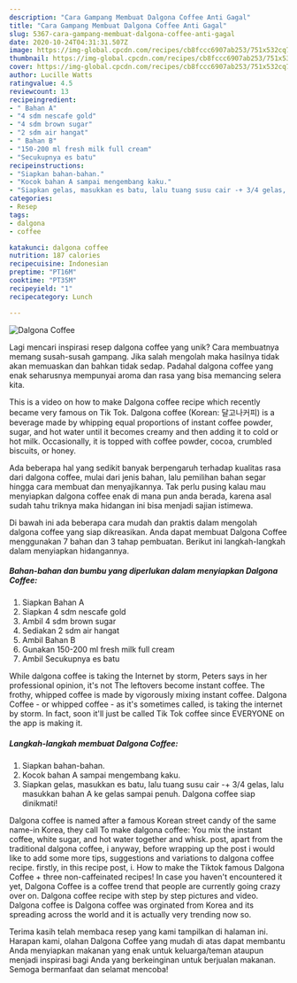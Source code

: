 ```yaml
---
description: "Cara Gampang Membuat Dalgona Coffee Anti Gagal"
title: "Cara Gampang Membuat Dalgona Coffee Anti Gagal"
slug: 5367-cara-gampang-membuat-dalgona-coffee-anti-gagal
date: 2020-10-24T04:31:31.507Z
image: https://img-global.cpcdn.com/recipes/cb8fccc6907ab253/751x532cq70/dalgona-coffee-foto-resep-utama.jpg
thumbnail: https://img-global.cpcdn.com/recipes/cb8fccc6907ab253/751x532cq70/dalgona-coffee-foto-resep-utama.jpg
cover: https://img-global.cpcdn.com/recipes/cb8fccc6907ab253/751x532cq70/dalgona-coffee-foto-resep-utama.jpg
author: Lucille Watts
ratingvalue: 4.5
reviewcount: 13
recipeingredient:
- " Bahan A"
- "4 sdm nescafe gold"
- "4 sdm brown sugar"
- "2 sdm air hangat"
- " Bahan B"
- "150-200 ml fresh milk full cream"
- "Secukupnya es batu"
recipeinstructions:
- "Siapkan bahan-bahan."
- "Kocok bahan A sampai mengembang kaku."
- "Siapkan gelas, masukkan es batu, lalu tuang susu cair -+ 3/4 gelas, lalu masukkan bahan A ke gelas sampai penuh. Dalgona coffee siap dinikmati!"
categories:
- Resep
tags:
- dalgona
- coffee

katakunci: dalgona coffee 
nutrition: 187 calories
recipecuisine: Indonesian
preptime: "PT16M"
cooktime: "PT35M"
recipeyield: "1"
recipecategory: Lunch

---
```



![Dalgona Coffee](https://img-global.cpcdn.com/recipes/cb8fccc6907ab253/751x532cq70/dalgona-coffee-foto-resep-utama.jpg)

Lagi mencari inspirasi resep dalgona coffee yang unik? Cara membuatnya memang susah-susah gampang. Jika salah mengolah maka hasilnya tidak akan memuaskan dan bahkan tidak sedap. Padahal dalgona coffee yang enak seharusnya mempunyai aroma dan rasa yang bisa memancing selera kita.

This is a video on how to make Dalgona coffee recipe which recently became very famous on Tik Tok. Dalgona coffee (Korean: 달고나커피) is a beverage made by whipping equal proportions of instant coffee powder, sugar, and hot water until it becomes creamy and then adding it to cold or hot milk. Occasionally, it is topped with coffee powder, cocoa, crumbled biscuits, or honey.

Ada beberapa hal yang sedikit banyak berpengaruh terhadap kualitas rasa dari dalgona coffee, mulai dari jenis bahan, lalu pemilihan bahan segar hingga cara membuat dan menyajikannya. Tak perlu pusing kalau mau menyiapkan dalgona coffee enak di mana pun anda berada, karena asal sudah tahu triknya maka hidangan ini bisa menjadi sajian istimewa.


Di bawah ini ada beberapa cara mudah dan praktis dalam mengolah dalgona coffee yang siap dikreasikan. Anda dapat membuat Dalgona Coffee menggunakan 7 bahan dan 3 tahap pembuatan. Berikut ini langkah-langkah dalam menyiapkan hidangannya.

<!--inarticleads1-->

##### Bahan-bahan dan bumbu yang diperlukan dalam menyiapkan Dalgona Coffee:

1. Siapkan  Bahan A
1. Siapkan 4 sdm nescafe gold
1. Ambil 4 sdm brown sugar
1. Sediakan 2 sdm air hangat
1. Ambil  Bahan B
1. Gunakan 150-200 ml fresh milk full cream
1. Ambil Secukupnya es batu


While dalgona coffee is taking the Internet by storm, Peters says in her professional opinion, it&#39;s not The leftovers become instant coffee. The frothy, whipped coffee is made by vigorously mixing instant coffee. Dalgona Coffee - or whipped coffee - as it&#39;s sometimes called, is taking the internet by storm. In fact, soon it&#39;ll just be called Tik Tok coffee since EVERYONE on the app is making it. 

<!--inarticleads2-->

##### Langkah-langkah membuat Dalgona Coffee:

1. Siapkan bahan-bahan.
1. Kocok bahan A sampai mengembang kaku.
1. Siapkan gelas, masukkan es batu, lalu tuang susu cair -+ 3/4 gelas, lalu masukkan bahan A ke gelas sampai penuh. Dalgona coffee siap dinikmati!


Dalgona coffee is named after a famous Korean street candy of the same name-in Korea, they call To make dalgona coffee: You mix the instant coffee, white sugar, and hot water together and whisk. post, apart from the traditional dalgona coffee, i anyway, before wrapping up the post i would like to add some more tips, suggestions and variations to dalgona coffee recipe. firstly, in this recipe post, i. How to make the Tiktok famous Dalgona Coffee + three non-caffeinated recipes! In case you haven&#39;t encountered it yet, Dalgona Coffee is a coffee trend that people are currently going crazy over on. Dalgona coffee recipe with step by step pictures and video. Dalgona coffee is Dalgona coffee was orginated from Korea and its spreading across the world and it is actually very trending now so. 

Terima kasih telah membaca resep yang kami tampilkan di halaman ini. Harapan kami, olahan Dalgona Coffee yang mudah di atas dapat membantu Anda menyiapkan makanan yang enak untuk keluarga/teman ataupun menjadi inspirasi bagi Anda yang berkeinginan untuk berjualan makanan. Semoga bermanfaat dan selamat mencoba!
